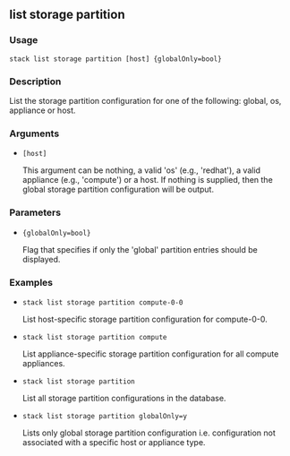 ## list storage partition

### Usage

`stack list storage partition [host] {globalOnly=bool}`

### Description

List the storage partition configuration for one of the following:
	global, os, appliance or host.

### Arguments

* `[host]`

   This argument can be nothing, a valid 'os' (e.g., 'redhat'), a valid
	appliance (e.g., 'compute') or a host.
	If nothing is supplied, then the global storage partition
	configuration will be output.


### Parameters
* `{globalOnly=bool}`

   Flag that specifies if only the 'global' partition entries should
	be displayed.

### Examples

* `stack list storage partition compute-0-0`

   List host-specific storage partition configuration for compute-0-0.

* `stack list storage partition compute`

   List appliance-specific storage partition configuration for all
	compute appliances.

* `stack list storage partition`

   List all storage partition configurations in the database.

* `stack list storage partition globalOnly=y`

   Lists only global storage partition configuration i.e. configuration
	not associated with a specific host or appliance type.



